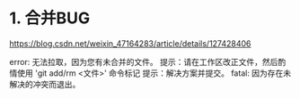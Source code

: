 # 1. 合并BUG
https://blog.csdn.net/weixin_47164283/article/details/127428406

error: 无法拉取，因为您有未合并的文件。 提示：请在工作区改正文件，然后酌情使用 'git add/rm <文件>' 命令标记 提示：解决方案并提交。 fatal: 因为存在未解决的冲突而退出。


